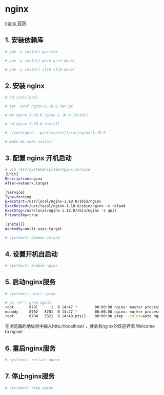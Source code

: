 # nginx
[nginx 官网](http://nginx.org/en/download.html "nginx")

## 1. 安装依赖库
``` bash
# yum -y install gcc-c++

# yum -y install pcre pcre-devel

# yum -y install zlib zlib-devel
```

## 2. 安装 nginx
``` bash
# cd /usr/local

# tar -zxvf nginx-1.18.0.tar.gz

# mv nginx-1.18.0 nginx-1.18.0-install

# cd nginx-1.18.0-install

# ./configure --prefix=/usr/local/nginx-1.18.0

# make && make install
```

## 3. 配置 nginx 开机启动
```bash
# vim /etc/systemd/system/nginx.service
[Unit]
Description=nginx 
After=network.target 
   
[Service] 
Type=forking 
ExecStart=/usr/local/nginx-1.18.0/sbin/nginx
ExecReload=/usr/local/nginx-1.18.0/sbin/nginx -s reload
ExecStop=/usr/local/nginx-1.18.0/sbin/nginx -s quit
PrivateTmp=true 
   
[Install] 
WantedBy=multi-user.target

# systemctl daemon-reload
```

## 4. 设置开机自启动

```bash
# systemctl enable nginx
```

## 5. 启动nginx服务
``` bash
# systemctl start nginx

# ps -ef | grep nginx
root       8701      1  0 14:47 ?        00:00:00 nginx: master process /usr/local/nginx-1.18.0/sbin/nginx
nobody     8702   8701  0 14:47 ?        00:00:00 nginx: worker process
root       8704   3321  0 14:48 pts/1    00:00:00 grep --color=auto nginx
```
在浏览器的地址栏中输入http://localhost/ ，就会有nginx的欢迎界面
Welcome to nginx!

## 6. 重启nginx服务
``` bash
# systemctl restart nginx
```

## 7. 停止nginx服务
``` bash
# systemctl stop nginx
```

